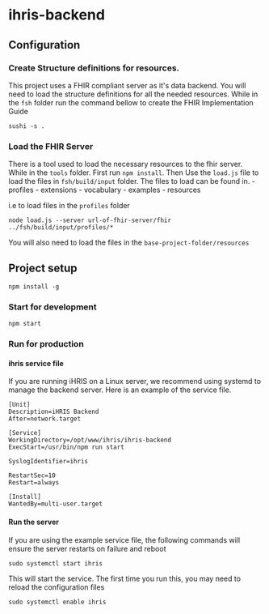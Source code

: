 # ihris-backend

## Configuration

### Create Structure definitions for resources.

This project uses a FHIR compliant server as it's data backend. You will need to load the structure definitions for all the needed resources.  While in the `fsh` folder run the command bellow to create the FHIR Implementation Guide
```
sushi -s .
```
### Load the FHIR Server

There is a tool used to load the necessary resources to the fhir server. While in the `tools` folder. First run ```npm install```. 
Then Use the `load.js` file to load the files in `fsh/build/input` folder. The files to load can be found in.
    - profiles
    - extensions
    - vocabulary
    - examples
    - resources

i.e to load files in the `profiles` folder
```
node load.js --server url-of-fhir-server/fhir ../fsh/build/input/profiles/*
```
You will also need to load the files in the `base-project-folder/resources`

## Project setup

```
npm install -g
```

### Start for development
```
npm start
```

### Run for production

#### ihris service file

If you are running iHRIS on a Linux server, we recommend using systemd to manage the backend server.
Here is an example of the service file.
```
[Unit]
Description=iHRIS Backend
After=network.target

[Service]
WorkingDirectory=/opt/www/ihris/ihris-backend
ExecStart=/usr/bin/npm run start

SyslogIdentifier=ihris

RestartSec=10
Restart=always

[Install]
WantedBy=multi-user.target
```
#### Run the server
If you are using the example service file, the following commands will ensure the server restarts on failure and reboot
```
sudo systemctl start ihris 
```
This will start the service. The first time you run this, you may need to reload the configuration files
```
sudo systemctl enable ihris
```

